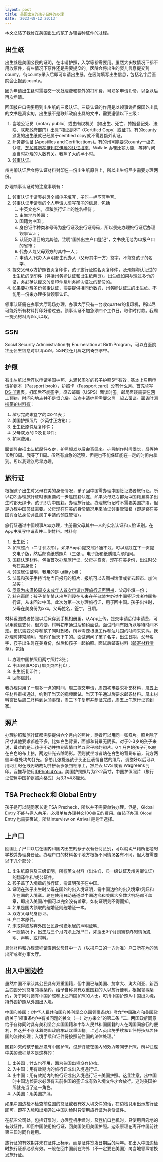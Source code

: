 ```yaml
---
layout: post
title: 美国出生的孩子证件的办理
date: '2023-08-12 20:13'
---
```


本文总结了我给在美国出生的孩子办理各种证件的过程。

## 出生纸

出生纸是美国公民的证明，在申请护照，入学等都需要用。虽然大多数情况下都不用收原件，有些情况下原件还是需要提交的。医院会将出生的婴儿信息提交到county，待county录入后即可申请出生纸。在医院填写出生信息，包括名字后医院会上报到county。

因为申请出生纸时需要交一次处理费和额外的打印费，可以多申请几份，以免以后再次申请。

回国报户口需要用到出生纸的三级认证。三级认证的作用是以领事馆担保国外出具的文书是真实的。出生纸不是联邦政府出具的文书，需要遵循以下三级：

1. 当地公证员（notary public）或由有权机关（如出生、死亡、婚姻登记处、法院、联邦政府部门）出具“核证副本”（Certified Copy）或证书。有的county颁发的出生纸就已经属于certified copy就不需要额外认证。
2. 州务卿认证 (Apostilles and Certifications)。有的州可能要求county一级先认证。[芝加哥所在伊利诺伊州的认证指南](https://www.ilsos.gov/departments/index/apostilles.html)。Walk in 办理比较方便，等待时间跟当时办理的人数有关。我等了大约半小时。
3. [领事认证](http://chicago.china-consulate.gov.cn/qzhz/gz/202107/t20210709_9017816.htm)。

州务卿认证后会将认证材料封印在一份出生纸原件上，所以出生纸至少需要办理两份。

办理领事认证时的注意事项有：

1. [领事认证申请表](http://chicago.china-consulate.gov.cn/qzhz/gz/202107/P020210816059577050341.pdf)必须全部电子填写，任何一栏不可手写。
2. 领事认证申请表的个人申请人须写孩子的信息，包括
   1. 中英文姓名，须和旅行证上的姓名相符；
   2. 出生地为美国；
   3. 国籍为中国；
   4. 身份证件种类和号码为旅行证及旅行证号码，所以须先办理旅行证后办理领事认证；
   5. 认证办理目的为其他，注明“国外出生户口登记”，文书使用地为申报户口的省市；
   6. 代办人为父母双方的其中一人；
   7. 申请人/代办人声明都由代办人（父母其中一方）签字，不能签孩子的名字。
3. 提交父母双方护照首页复印件，孩子旅行证姓名页复印件，及州务卿认证过的出生纸的复印件（包括州务卿认证和出生纸两页）。出生纸如果办理过多份的话，务必确认提交的复印件是州务卿认证过的那份的。
4. 如果要办理多份领事认证，需要提供相同份数的，州务卿认证过的出生纸。不能用一份来办理多份领事认证。

领事认证需在办事大厅现场办理。办事大厅只有一台收quarter的复印机，所以尽可能将所有材料打印好带过去。领事认证不加急须四个工作日，取件时付款。我周一提交材料周四可以取。

## SSN

Social Security Administration 有 Enumeration at Birth Program，可以在医院注册出生信息时申请SSN。SSN会在几周之内寄到家中。

## 护照

有出生纸以后可以申请美国护照。未满16周岁的孩子护照5年有效。基本上只用申请护照本（Passport book），护照卡（Passport card）没有什么用。首先填写[DS-11表](https://pptform.state.gov/?Submit2=Complete+Online+%26+Print)表。打印后不能签字，须去邮局（USPS）面谈时签。邮局面谈需要在[网上预约](https://tools.usps.com/rcas.htm)，时间和地点并不是很充裕。首次申请护照需要父母一起去面谈。[面谈时须携带的材料有](https://travel.state.gov/content/travel/en/passports/need-passport/apply-in-person.html)：

1. 填写完成未签字的DS-11表；
2. 美国护照照片（2英寸正方形）；
3. 出生纸原件及复印件；
4. 父母双方的ID及复印件;
5. 护照费用。

面谈时会把出生纸原件收走，护照颁发以后会寄回来。护照制作时间很长，须等待10到13周。我等了11周。虽然有加急的选项，但是也不能保证能在一定的时间内拿到。所以我建议尽早办理。

## 旅行证

根据孩子出生时父母在美的身份情况，孩子回中国需办理中国签证或者旅行证。所以初次办理旅行证时很重要的一步是国籍认定。如果父母双方都为中国籍且孩子出生时都无绿卡，孩子即为中国籍，办理旅行证。办理旅行证时不需要美国护照，但是办理中国签证需要。父母现在在美的身份情况用来验证领事管辖权（即是否在美国有合法身份并且属于申请的领区管辖）。

旅行证通过中国领事App办理，注册需父母其中一人的实名认证和人脸识别。在App中填写申请表并上传材料。材料有

1. 出生纸；
2. 护照照片（二寸长方形）。如果App内提交照片通不过，可以跳过在下一页提交电子版，然后邮寄纸质照片（三张）。电子版和纸质照片须相同。
3. 国籍认定材料，包括首次办理旅行证，父母护照页，现在在美身份，出生时父母在美身份；
4. 领区居住证明，我用的是 utility bill；
5. 父母和孩子手持当地当日报纸的照片，报纸可以去图书馆借或者去超市、加油站买；
6. [同意为未满16周岁未成年人首次申请办理旅行证声明书](http://chicago.china-consulate.gov.cn/chn/qzhz/bgxz/hzlxzbg/202108/P020210911827013579566.pdf)，父母各填一份；
7. 补充声明：孩子某某某从出生到现在从未在任何地方办过中国签证或者中国旅行证，从未回过中国。此次为第一次办理旅行证，用于回中国。孩子出生时，父母在美身份为xxx。父母姓名，签字，日期。

材料截图或者拍照以后保存到手机相册里，从App上传。提交申请后付申请费，可以用微信支付，很方便。材料初审通过后预约面试。面试时间有限所以等待时间不定。面试需要父母和孩子同时到场，所以需要根据工作和幼儿园的时间来安排。我办理时非常顺利，预约了当天下午的。面试询问了孩子名字，出生日期，父母名字，孩子出生时在美身份，然后和孩子一起拍照。面试后邮寄材料（[邮寄材料清单](http://chicago.china-consulate.gov.cn/qzhz/hz/sxcl/202212/t20221223_10994099.htm)），包括

1. 办理中国护照用两寸照片3张；
2. 中国领事App订单页页面打印；
3. 出生纸复印件；
4. 回邮信封。

我办理只用了一周多一点的时间。周三提交申请，周四初审要求补充材料，周五上午材料审核通过，约到了当天的视频面试。当天下午通过后要求邮寄材料。周末材料寄出后周二材料到达领事馆，周三下午复审并制证完成，周五上午旅行证寄到家。

## 照片

办理护照和旅行证都需要提供六个月内的照片，两者可以用同一张照片。照片除了尺寸其他要求都差不多，比如白色背景，面部和背景无阴影。对于0-3岁的孩子来说，最难的是让孩子不动并拍到表情自然五官平顺的照片。6个月内的孩子可以躺在白色的布上拍，两边补光去除阴影。否则就坐或者站在白色的背景布前，前方两侧45度处均匀打光。多拍几张挑选孩子头正且表情自然的照片。调整好以后可以用网上的在线网站裁切并拼装多张到相纸上，然后去 CVS 或者 Walgreens 打印。我推荐使用[IDPhoto4You](https://www.idphoto4you.com/)。美国护照照片为2×2英寸，中国护照照片（旅行证使用中国护照照片格式）为3.3×4.8厘米。

## TSA Precheck 和 Global Entry

孩子是可以随同家长走 TSA Precheck，所以并不需要单独办理。但是，Global Entry 不能与家人共用，必须单独办理并交100美元的费用。给孩子办理 Global Entry 也需要面试，所以Interview on Arrival 是最佳选择。

## 上户口
回国上了户口以后在国内和国内出生的孩子没有任何区别，可以就读户籍所在地的学校并办理身份证。办理户口的材料各个地方根据不同情况各有不同，但大概需要以下几个部分：
1. 出生纸原件及三级证明，所有英文材料（出生纸，县一级认证及州务卿认证）的翻译件和/或公证件。
2. 孩子盖了入境章的旅行证，需证明孩子在中国。
3. 证明在孩子出生时父母在国外的出入境证明，需中国边检的出入境章/凭证和所在国的入境章。现在使用自助通道过中国边检和美国大多数大机场都不盖章，即出入美国/中国可以完全没有盖章，如何证明则不得而知。
4. 如果是国内领取的结婚证则结婚证一本。
5. 双方父母的身份证。
6. 户口本原件。
7. 未取得或放弃外国公民身份或永居的声明证明。
8. 一般情况下，出生后三个月内须上报户口。如超出3个月则需额外的情况说明、声明、或材料。

具体材料和办理流程请咨询父母其中一方（以报户口的一方为准）户口所在地的派出所或者办事大厅。

## 出入中国边检
虽然中国不承认其公民具有双重国籍，但中国已与美国、加拿大、澳大利亚、新西兰四国分别签署领事条约，给予自称具有双重国籍的人以旅行便利。根据领事条约，对于同时拥有中国护照和上述四国护照的人士，可持中国护照从中国出入境，持外国护照从外国出入境。

中国和美国：《中华人民共和国和美利坚合众国领事条约》附文“中国政府和美国政府关于‘领事条约’中有关问题的换文（一）对方来文”的第二条 “二、两国政府同意给予自称同时具有美利坚合众国国籍和中华人民共和国国籍的人在两国间旅行的便利，但这并不意味着两国政府承认双重国籍。上述人员出境手续和证件将按照居住国的法律处理；入境手续和证件将按照前往国的法律处理。”

国籍冲突的孩子虽然没有中国护照，但旅行证在国内的效力等同于护照。所以往返中美的流程基本是这样的：

1. 出美国：什么也不用，因为美国出境没有边检。
2. 入中国：用有效期内的旅行证或出入境通行证。
3. 出中国：用有效期内的旅行证或出入境通行证＋美国护照。这里注意，出中国时中国边检要求必须有去前往国的签证或有效入境文件才会放行。这时美国护照就充当了这一角色。
4. 入美国：用美国护照。

如果中国边检不检查前往国的签证或者有效入境文件的话，在边检只用出示旅行证即可，即在入境和出境通过中国边检时只使用旅行证为身份证件。

在航空公司处，包括订票时，办理登机手续时，及登机口登机时，只使用目的地的有效证件。即回中国使用旅行证，回美国使用美国护照。这条原理在离开中国前往第三国时同样适用。

旅行证的有效期并未在证件上标示，而是证件签发日期后的两年。在出入中国边检时旅行证都必须有效。一般在回中国前在海外（不一定要在美国）向当地领事馆换发旅行证。
